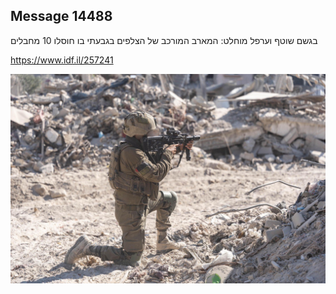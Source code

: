 ## Message 14488

בגשם שוטף וערפל מוחלט:
המארב המורכב של הצלפים בגבעתי בו חוסלו 10 מחבלים

https://www.idf.il/257241

![Photo](14488/14488_photo.jpg)
